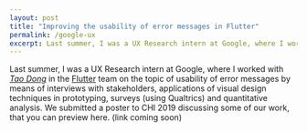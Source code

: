 ```yaml
---
layout: post
title: "Improving the usability of error messages in Flutter"
permalink: /google-ux
excerpt: Last summer, I was a UX Research intern at Google, where I worked on the topic of usability of error messages in Flutter by means of interviews with stakeholders, applications of visual design techniques in prototyping, surveys (using Qualtrics) and quantitative analysis. We submitted a poster to CHI 2019 discussing some of our work.
---
```


Last summer, I was a UX Research intern at Google, where I worked with *[Tao Dong](https://taodong.net)* in the [Flutter](https://flutter.io) team on the topic of usability of error messages by means of interviews with stakeholders, applications of visual design techniques in prototyping, surveys (using Qualtrics) and quantitative analysis. We submitted a poster to CHI 2019 discussing some of our work, that you can preview here. (link coming soon)
